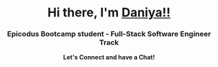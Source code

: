 <h1 align="center">Hi there, I'm <a href="https://github.com/DaniyaYelemessova" target="_blank">Daniya!!</a> 
<h3 align="center">Epicodus Bootcamp student - Full-Stack Software Engineer Track </h3>

  <p align="center">
  <strong>Let's Connect and have a Chat!</strong>
</p>
  <p align="center">
 <a href="https://www.linkedin.com/in/daniya-collings/"><img height="50" src="https://github.com/DaniyaYelemessova/DaniyaYelemessova/blob/main/317725_linkedin_social_icon.png></a>
</p>


<!--

 
**DaniyaYelemessova/DaniyaYelemessova** is a ✨ _special_ ✨ repository because its `README.md` (this file) appears on your GitHub profile.

Here are some ideas to get you started:

- 🔭 I’m currently working on ...
- 🌱 I’m currently learning ...
- 👯 I’m looking to collaborate on ...
- 🤔 I’m looking for help with ...
- 💬 Ask me about ...
- 📫 How to reach me: ...
- 😄 Pronouns: ...
- ⚡ Fun fact: ...
-->
